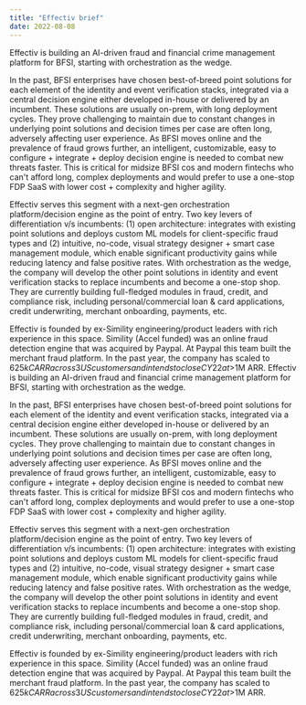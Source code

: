 ```yaml
---
title: "Effectiv brief"
date: 2022-08-08
---
```



Effectiv is building an AI-driven fraud and financial crime management platform for BFSI, starting with orchestration as the wedge.

In the past, BFSI enterprises have chosen best-of-breed point solutions for each element of the identity and event verification stacks, integrated via a central decision engine either developed in-house or delivered by an incumbent. These solutions are usually on-prem, with long deployment cycles. They prove challenging to maintain due to constant changes in underlying point solutions and decision times per case are often long, adversely affecting user experience. As BFSI moves online and the prevalence of fraud grows further, an intelligent, customizable, easy to configure + integrate + deploy decision engine is needed to combat new threats faster. This is critical for midsize BFSI cos and modern fintechs who can't afford long, complex deployments and would prefer to use a one-stop FDP SaaS with lower cost + complexity and higher agility.

Effectiv serves this segment with a next-gen orchestration platform/decision engine as the point of entry. Two key levers of differentiation v/s incumbents: (1) open architecture: integrates with existing point solutions and deploys custom ML models for client-specific fraud types and (2) intuitive, no-code, visual strategy designer + smart case management module, which enable significant productivity gains while reducing latency and false positive rates. With orchestration as the wedge, the company will develop the other point solutions in identity and event verification stacks to replace incumbents and become a one-stop shop. They are currently building full-fledged modules in fraud, credit, and compliance risk, including personal/commercial loan & card applications, credit underwriting, merchant onboarding, payments, etc.

Effectiv is founded by ex-Simility engineering/product leaders with rich experience in this space. Simility (Accel funded) was an online fraud detection engine that was acquired by Paypal. At Paypal this team built the merchant fraud platform. In the past year, the company has scaled to $625k CARR across 3 US customers and intends to close CY22 at >$1M ARR.
Effectiv is building an AI-driven fraud and financial crime management platform for BFSI, starting with orchestration as the wedge.

In the past, BFSI enterprises have chosen best-of-breed point solutions for each element of the identity and event verification stacks, integrated via a central decision engine either developed in-house or delivered by an incumbent. These solutions are usually on-prem, with long deployment cycles. They prove challenging to maintain due to constant changes in underlying point solutions and decision times per case are often long, adversely affecting user experience. As BFSI moves online and the prevalence of fraud grows further, an intelligent, customizable, easy to configure + integrate + deploy decision engine is needed to combat new threats faster. This is critical for midsize BFSI cos and modern fintechs who can't afford long, complex deployments and would prefer to use a one-stop FDP SaaS with lower cost + complexity and higher agility.

Effectiv serves this segment with a next-gen orchestration platform/decision engine as the point of entry. Two key levers of differentiation v/s incumbents: (1) open architecture: integrates with existing point solutions and deploys custom ML models for client-specific fraud types and (2) intuitive, no-code, visual strategy designer + smart case management module, which enable significant productivity gains while reducing latency and false positive rates. With orchestration as the wedge, the company will develop the other point solutions in identity and event verification stacks to replace incumbents and become a one-stop shop. They are currently building full-fledged modules in fraud, credit, and compliance risk, including personal/commercial loan & card applications, credit underwriting, merchant onboarding, payments, etc.

Effectiv is founded by ex-Simility engineering/product leaders with rich experience in this space. Simility (Accel funded) was an online fraud detection engine that was acquired by Paypal. At Paypal this team built the merchant fraud platform. In the past year, the company has scaled to $625k CARR across 3 US customers and intends to close CY22 at >$1M ARR.
